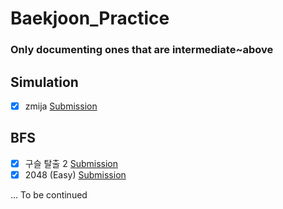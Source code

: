 # Baekjoon_Practice 

### Only documenting ones that are intermediate~above
## Simulation
- [X] zmija [Submission](https://www.acmicpc.net/status?from_mine=1&problem_id=3190&user_id=jbkim1999)

## BFS
- [X] 구슬 탈출 2 [Submission](https://www.acmicpc.net/status?from_mine=1&problem_id=13460&user_id=jbkim1999)
- [X] 2048 (Easy) [Submission](https://www.acmicpc.net/status?from_mine=1&problem_id=12100&user_id=jbkim1999)

... To be continued
